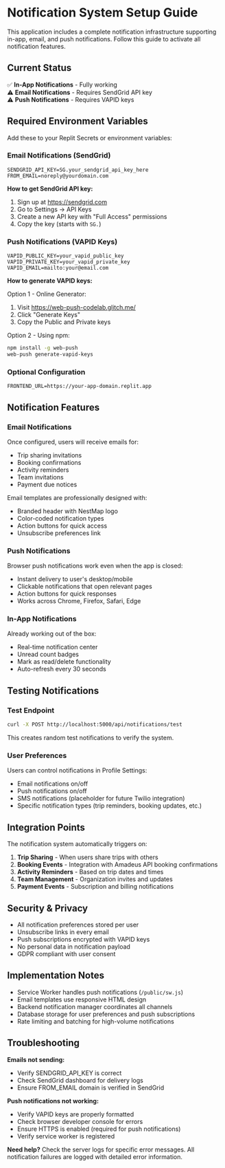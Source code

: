 # Notification System Setup Guide

This application includes a complete notification infrastructure supporting in-app, email, and push notifications. Follow this guide to activate all notification features.

## Current Status

✅ **In-App Notifications** - Fully working  
⚠️ **Email Notifications** - Requires SendGrid API key  
⚠️ **Push Notifications** - Requires VAPID keys  

## Required Environment Variables

Add these to your Replit Secrets or environment variables:

### Email Notifications (SendGrid)

```
SENDGRID_API_KEY=SG.your_sendgrid_api_key_here
FROM_EMAIL=noreply@yourdomain.com
```

**How to get SendGrid API key:**
1. Sign up at https://sendgrid.com
2. Go to Settings → API Keys
3. Create a new API key with "Full Access" permissions
4. Copy the key (starts with `SG.`)

### Push Notifications (VAPID Keys)

```
VAPID_PUBLIC_KEY=your_vapid_public_key
VAPID_PRIVATE_KEY=your_vapid_private_key
VAPID_EMAIL=mailto:your@email.com
```

**How to generate VAPID keys:**

Option 1 - Online Generator:
1. Visit https://web-push-codelab.glitch.me/
2. Click "Generate Keys"
3. Copy the Public and Private keys

Option 2 - Using npm:
```bash
npm install -g web-push
web-push generate-vapid-keys
```

### Optional Configuration

```
FRONTEND_URL=https://your-app-domain.replit.app
```

## Notification Features

### Email Notifications

Once configured, users will receive emails for:
- Trip sharing invitations
- Booking confirmations  
- Activity reminders
- Team invitations
- Payment due notices

Email templates are professionally designed with:
- Branded header with NestMap logo
- Color-coded notification types
- Action buttons for quick access
- Unsubscribe preferences link

### Push Notifications

Browser push notifications work even when the app is closed:
- Instant delivery to user's desktop/mobile
- Clickable notifications that open relevant pages
- Action buttons for quick responses
- Works across Chrome, Firefox, Safari, Edge

### In-App Notifications

Already working out of the box:
- Real-time notification center
- Unread count badges
- Mark as read/delete functionality
- Auto-refresh every 30 seconds

## Testing Notifications

### Test Endpoint
```bash
curl -X POST http://localhost:5000/api/notifications/test
```

This creates random test notifications to verify the system.

### User Preferences

Users can control notifications in Profile Settings:
- Email notifications on/off
- Push notifications on/off
- SMS notifications (placeholder for future Twilio integration)
- Specific notification types (trip reminders, booking updates, etc.)

## Integration Points

The notification system automatically triggers on:

1. **Trip Sharing** - When users share trips with others
2. **Booking Events** - Integration with Amadeus API booking confirmations
3. **Activity Reminders** - Based on trip dates and times
4. **Team Management** - Organization invites and updates
5. **Payment Events** - Subscription and billing notifications

## Security & Privacy

- All notification preferences stored per user
- Unsubscribe links in every email
- Push subscriptions encrypted with VAPID keys
- No personal data in notification payload
- GDPR compliant with user consent

## Implementation Notes

- Service Worker handles push notifications (`/public/sw.js`)
- Email templates use responsive HTML design
- Backend notification manager coordinates all channels
- Database storage for user preferences and push subscriptions
- Rate limiting and batching for high-volume notifications

## Troubleshooting

**Emails not sending:**
- Verify SENDGRID_API_KEY is correct
- Check SendGrid dashboard for delivery logs
- Ensure FROM_EMAIL domain is verified in SendGrid

**Push notifications not working:**
- Verify VAPID keys are properly formatted
- Check browser developer console for errors
- Ensure HTTPS is enabled (required for push notifications)
- Verify service worker is registered

**Need help?**
Check the server logs for specific error messages. All notification failures are logged with detailed error information.